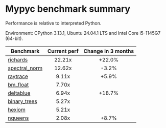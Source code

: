 # Mypyc benchmark summary

Performance is relative to interpreted Python.

Environment: CPython 3.13.1, Ubuntu 24.04.1 LTS and Intel Core i5-1145G7 (64-bit).

| Benchmark | Current perf | Change in 3 months |
| --- | :---: | :---: |
| [richards](benchmarks/richards.md) | 22.21x | +22.0% |
| [spectral_norm](benchmarks/spectral_norm.md) | 12.62x | -3.2% |
| [raytrace](benchmarks/raytrace.md) | 9.11x | +5.9% |
| [bm_float](benchmarks/bm_float.md) | 7.70x |  |
| [deltablue](benchmarks/deltablue.md) | 6.94x | +18.7% |
| [binary_trees](benchmarks/binary_trees.md) | 5.27x |  |
| [hexiom](benchmarks/hexiom.md) | 5.21x |  |
| [nqueens](benchmarks/nqueens.md) | 2.08x | +8.7% |
